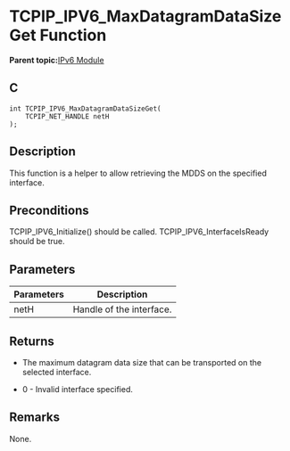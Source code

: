 # TCPIP\_IPV6\_MaxDatagramDataSizeGet Function

**Parent topic:**[IPv6 Module](GUID-F2484EF9-7914-43EE-A5B7-4FFDC27C8135.md)

## C

```
int TCPIP_IPV6_MaxDatagramDataSizeGet(
    TCPIP_NET_HANDLE netH
);
```

## Description

This function is a helper to allow retrieving the MDDS on the specified interface.

## Preconditions

TCPIP\_IPV6\_Initialize\(\) should be called. TCPIP\_IPV6\_InterfaceIsReady should be true.

## Parameters

|Parameters|Description|
|----------|-----------|
|netH|Handle of the interface.|

## Returns

-   The maximum datagram data size that can be transported on the selected interface.

-   0 - Invalid interface specified.


## Remarks

None.

